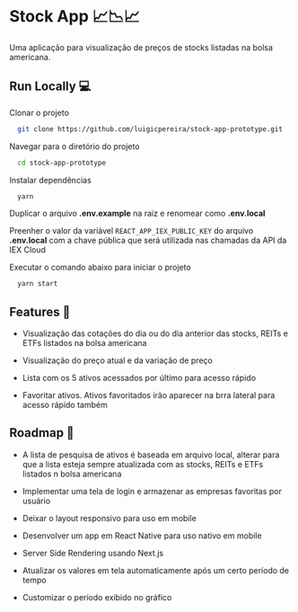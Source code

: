 # Stock App 📈📉📈

Uma aplicação para visualização de preços de stocks listadas na bolsa americana.

## Run Locally 💻

Clonar o projeto

```bash
  git clone https://github.com/luigicpereira/stock-app-prototype.git
```

Navegar para o diretório do projeto

```bash
  cd stock-app-prototype
```

Instalar dependências

```bash
  yarn
```

Duplicar o arquivo **.env.example** na raiz e renomear como **.env.local**

Preenher o valor da variável `REACT_APP_IEX_PUBLIC_KEY` do arquivo **.env.local** com a chave pública que será utilizada nas chamadas da API da IEX Cloud

Executar o comando abaixo para iniciar o projeto

```bash
  yarn start
```

## Features 🎯

- Visualização das cotações do dia ou do dia anterior das stocks, REITs e ETFs listados na bolsa americana

- Visualização do preço atual e da variação de preço

- Lista com os 5 ativos acessados por último para acesso rápido

- Favoritar ativos. Ativos favoritados irão aparecer na brra lateral para acesso rápido também

## Roadmap 🧩

- A lista de pesquisa de ativos é baseada em arquivo local, alterar para que a lista esteja sempre atualizada com as stocks, REITs e ETFs listados n bolsa americana

- Implementar uma tela de login e armazenar as empresas favoritas por usuário

- Deixar o layout responsivo para uso em mobile

- Desenvolver um app em React Native para uso nativo em mobile

- Server Side Rendering usando Next.js

- Atualizar os valores em tela automaticamente após um certo período de tempo

- Customizar o período exibido no gráfico
